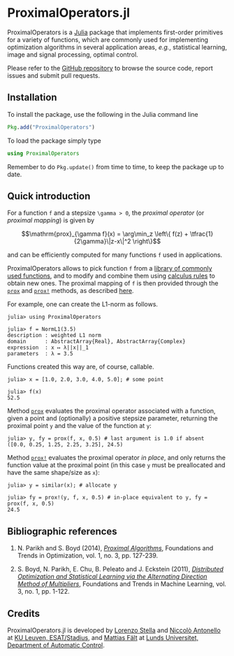 # ProximalOperators.jl

ProximalOperators is a [Julia](https://julialang.org) package that implements first-order primitives for a variety of functions, which are commonly used for implementing optimization algorithms in several application areas, *e.g.*, statistical learning, image and signal processing, optimal control.

Please refer to the [GitHub repository](https://github.com/kul-forbes/ProximalOperators.jl) to browse the source code, report issues and submit pull requests.

## Installation

To install the package, use the following in the Julia command line

```julia
Pkg.add("ProximalOperators")
```

To load the package simply type

```julia
using ProximalOperators
```

Remember to do `Pkg.update()` from time to time, to keep the package up to date.

## Quick introduction

For a function ``f`` and a stepsize ``\gamma > 0``, the *proximal operator* (or *proximal mapping*) is given by
```math
\mathrm{prox}_{\gamma f}(x) = \arg\min_z \left\{ f(z) + \tfrac{1}{2\gamma}\|z-x\|^2 \right\}
```
and can be efficiently computed for many functions ``f`` used in applications.

ProximalOperators allows to pick function ``f`` from a [library of commonly used functions](functions.md), and to modify and combine them using [calculus rules](calculus.md) to obtain new ones. The proximal mapping of ``f`` is then provided through the [`prox`](@ref) and [`prox!`](@ref) methods, as described [here](operators.md).

For example, one can create the L1-norm as follows.

```jldoctest quickex1
julia> using ProximalOperators

julia> f = NormL1(3.5)
description : weighted L1 norm
domain      : AbstractArray{Real}, AbstractArray{Complex}
expression  : x ↦ λ||x||_1
parameters  : λ = 3.5
```

Functions created this way are, of course, callable.

```jldoctest quickex1
julia> x = [1.0, 2.0, 3.0, 4.0, 5.0]; # some point

julia> f(x)
52.5
```

Method [`prox`](@ref) evaluates the proximal operator associated with a function,
given a point and (optionally) a positive stepsize parameter,
returning the proximal point `y` and the value of the function at `y`:

```jldoctest quickex1
julia> y, fy = prox(f, x, 0.5) # last argument is 1.0 if absent
([0.0, 0.25, 1.25, 2.25, 3.25], 24.5)
```

Method [`prox!`](@ref) evaluates the proximal operator *in place*,
and only returns the function value at the proximal point (in this case `y` must be preallocated and have the same shape/size as `x`):

```jldoctest quickex1
julia> y = similar(x); # allocate y

julia> fy = prox!(y, f, x, 0.5) # in-place equivalent to y, fy = prox(f, x, 0.5)
24.5
```

## Bibliographic references

1. N. Parikh and S. Boyd (2014), [*Proximal Algorithms*](http://dx.doi.org/10.1561/2400000003), Foundations and Trends in Optimization, vol. 1, no. 3, pp. 127-239.

2. S. Boyd, N. Parikh, E. Chu, B. Peleato and J. Eckstein (2011), [*Distributed Optimization and Statistical Learning via the Alternating Direction Method of Multipliers*](http://dx.doi.org/10.1561/2200000016), Foundations and Trends in Machine Learning, vol. 3, no. 1, pp. 1-122.

## Credits

ProximalOperators.jl is developed by
[Lorenzo Stella](https://lostella.github.io)
and [Niccolò Antonello](http://homes.esat.kuleuven.be/~nantonel/)
at [KU Leuven, ESAT/Stadius](https://www.esat.kuleuven.be/stadius/),
and [Mattias Fält](http://www.control.lth.se/Staff/MattiasFalt.html) at [Lunds Universitet, Department of Automatic Control](http://www.control.lth.se/).

